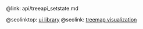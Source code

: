 @link: api/treeapi_setstate.md

@seolinktop: [ui library](https://webix.com)
@seolink: [treemap visualization](https://webix.com/widget/treemap/)